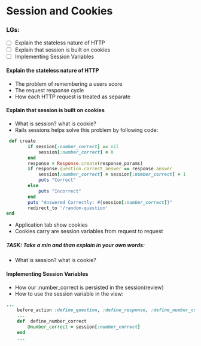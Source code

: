 # Session and Cookies

### LGs:
- [ ] Explain the stateless nature of HTTP
- [ ] Explain that session is built on cookies
- [ ] Implementing Session Variables

#### Explain the stateless nature of HTTP

* The problem of remembering a users score
* The request response cycle
* How each HTTP request is treated as separate

#### Explain that session is built on cookies

* What is session? what is cookie?
* Rails sessions helps solve this problem by following code:
```ruby
 def create
        if session[:number_correct] == nil
            session[:number_correct] = 0
        end
        response = Response.create(response_params)
        if response.question.correct_answer == response.answer
            session[:number_correct] = session[:number_correct] + 1
            puts "Correct"
        else
            puts "Incorrect"
        end
        puts "Answered Correctly: #{session[:number_correct]}"
        redirect_to '/random-question'
end
```
* Application tab show cookies
* Cookies carry are session variables from request to request

##### TASK: Take a min and than explain in your own words:
* What is session? what is cookie?

#### Implementing Session Variables

* How our :number_correct is persisted in the session(review)
* How to use the session variable in the view:
```ruby
...
    before_action :define_question, :define_response, :define_number_correct
    ...
    def  define_number_correct
        @number_correct = session[:number_correct]
    end
    ...
```
